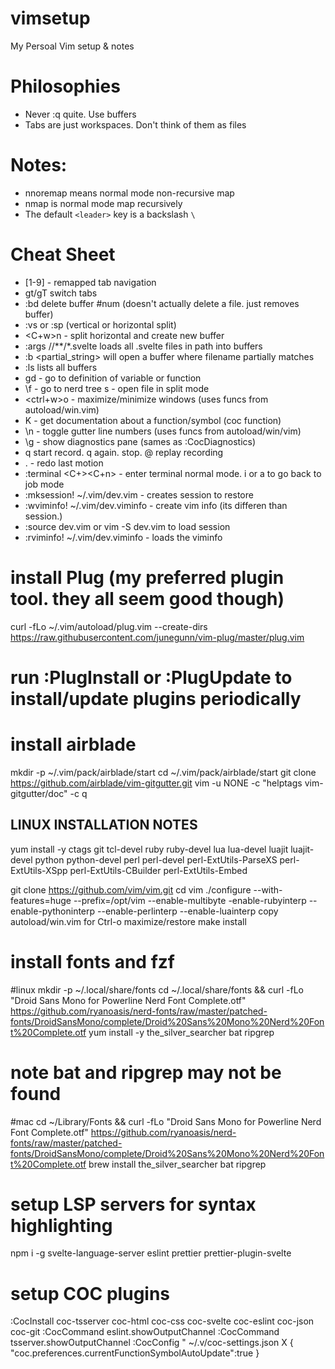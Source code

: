 # vimsetup
My Persoal Vim setup & notes

# Philosophies
- Never :q quite. Use buffers
- Tabs are just workspaces. Don't think of them as files

# Notes:
- nnoremap means normal mode non-recursive map
- nmap is normal mode map recursively
- The default `<leader>` key is a backslash `\`


# Cheat Sheet
- <leader>[1-9]  - remapped tab navigation
- gt/gT switch tabs
- :bd <num>  delete buffer #num (doesn't actually delete a file. just removes buffer)
- :vs or :sp  (vertical or horizontal split)
- <C+w>n - split horizontal and create new buffer
- :args /<path>/**/*.svelte   loads all .svelte files in path into buffers
- :b <partial_string>  will open a buffer where filename partially matches
- :ls lists all buffers
- gd - go to definition of variable or function
- \f - go to nerd tree  s - open file in split mode
- <ctrl+w>o - maximize/minimize windows (uses funcs from autoload/win.vim)
- K - get documentation about a function/symbol (coc function)
- \n - toggle gutter line numbers (uses funcs from autoload/win/vim)
- \g - show diagnostics pane (sames as :CocDiagnostics)
- q<letter> start record.  q again. stop.  @<letter> replay recording
- .  - redo last motion
- :terminal <C+\><C+n>  - enter terminal normal mode.  i or a to go back to job mode
- :mksession! ~/.vim/dev.vim  - creates session to restore
- :wviminfo! ~/.vim/dev.viminfo - create vim info (its differen than session.)
- :source dev.vim  or vim -S dev.vim to load session
- :rviminfo! ~/.vim/dev.viminfo - loads the viminfo

# install Plug (my preferred plugin tool.  they all seem good though)
curl -fLo ~/.vim/autoload/plug.vim --create-dirs https://raw.githubusercontent.com/junegunn/vim-plug/master/plug.vim

# run :PlugInstall or :PlugUpdate to install/update plugins periodically

# install airblade

mkdir -p ~/.vim/pack/airblade/start
cd ~/.vim/pack/airblade/start
git clone https://github.com/airblade/vim-gitgutter.git
vim -u NONE -c "helptags vim-gitgutter/doc" -c q

## LINUX INSTALLATION NOTES
yum install -y ctags git tcl-devel  ruby ruby-devel  lua lua-devel  luajit luajit-devel  python python-devel  perl perl-devel  perl-ExtUtils-ParseXS  perl-ExtUtils-XSpp  perl-ExtUtils-CBuilder  perl-ExtUtils-Embed

git clone https://github.com/vim/vim.git
cd vim 
./configure --with-features=huge --prefix=/opt/vim  --enable-multibyte  -enable-rubyinterp  --enable-pythoninterp  --enable-perlinterp  --enable-luainterp copy autoload/win.vim for Ctrl-o maximize/restore
make install

# install fonts and fzf
#linux
mkdir -p ~/.local/share/fonts
cd ~/.local/share/fonts && curl -fLo "Droid Sans Mono for Powerline Nerd Font Complete.otf" https://github.com/ryanoasis/nerd-fonts/raw/master/patched-fonts/DroidSansMono/complete/Droid%20Sans%20Mono%20Nerd%20Font%20Complete.otf
yum install -y the_silver_searcher bat ripgrep
# note bat and ripgrep may not be found

#mac
cd ~/Library/Fonts && curl -fLo "Droid Sans Mono for Powerline Nerd Font Complete.otf" https://github.com/ryanoasis/nerd-fonts/raw/master/patched-fonts/DroidSansMono/complete/Droid%20Sans%20Mono%20Nerd%20Font%20Complete.otf
brew install the_silver_searcher bat ripgrep


# setup LSP servers for syntax highlighting
npm i -g svelte-language-server eslint prettier prettier-plugin-svelte
# setup COC plugins

:CocInstall coc-tsserver coc-html coc-css coc-svelte coc-eslint coc-json coc-git
:CocCommand eslint.showOutputChannel
:CocCommand tsserver.showOutputChannel
:CocConfig
"     ~/.v/coc-settings.json                                                                                                                                                                                             X
 {
  "coc.preferences.currentFunctionSymbolAutoUpdate":true
 }

